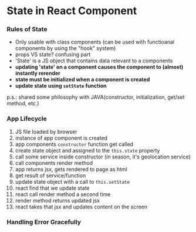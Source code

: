 # State in React Component

### Rules of State
* Only usable with class components (can be used with functioanal components by using the "hook" system)
* props VS state? confusing part
* 'State' is a JS object that contains data relevant to a components
* **updating 'state' on a component causes the component to (almost) instantly rerender**
* **state must be initialized when a component is created**
* **update state using `setState` function**

p.s.: shared some philosophy with JAVA(constructor, initialization, get/set method, etc.)


### App Lifecycle
1. JS file loaded by browser
2. instance of app component is created
3. app components `constructor` function get called
4. create state object and assigned to the `this.state` property
5. call some service inside constructor (in season, it's geolocation service)
6. call components render method
7. app returns jsx, gets rendered to page as html
8. get result of service/function
9. update state object with a call to `this.setState`
10. react find that we update state
11. react call render method a second time
12. render method returns updated jsx
13. react takes that jsx and updates content on the screen


### Handling Error Gracefully
